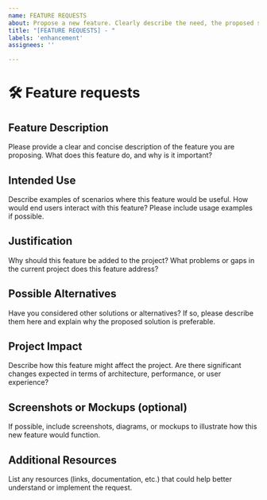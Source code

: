 ```yaml
---
name: FEATURE REQUESTS
about: Propose a new feature. Clearly describe the need, the proposed solution, and its potential impact on the project.
title: "[FEATURE REQUESTS] - "
labels: 'enhancement'
assignees: ''

---
```

# 🛠️ Feature requests

## Feature Description

Please provide a clear and concise description of the feature you are proposing. What does this feature do, and why is it important?

## Intended Use

Describe examples of scenarios where this feature would be useful. How would end users interact with this feature? Please include usage examples if possible.

## Justification

Why should this feature be added to the project? What problems or gaps in the current project does this feature address?

## Possible Alternatives

Have you considered other solutions or alternatives? If so, please describe them here and explain why the proposed solution is preferable.

## Project Impact

Describe how this feature might affect the project. Are there significant changes expected in terms of architecture, performance, or user experience?

## Screenshots or Mockups (optional)

If possible, include screenshots, diagrams, or mockups to illustrate how this new feature would function.

## Additional Resources

List any resources (links, documentation, etc.) that could help better understand or implement the request.